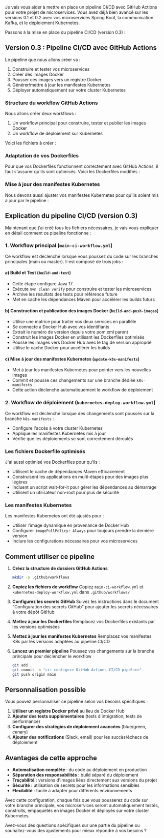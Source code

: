 Je vais vous aider à mettre en place un pipeline CI/CD avec GitHub Actions pour votre projet de microservices. Vous avez déjà bien avancé sur les versions 0.1 et 0.2 avec vos microservices Spring Boot, la communication Kafka, et le déploiement Kubernetes.

Passons à la mise en place du pipeline CI/CD (version 0.3) :

## Version 0.3 : Pipeline CI/CD avec GitHub Actions

Le pipeline que nous allons créer va :
1. Construire et tester vos microservices
2. Créer des images Docker
3. Pousser ces images vers un registre Docker
4. Générer/mettre à jour les manifestes Kubernetes
5. Déployer automatiquement sur votre cluster Kubernetes

### Structure du workflow GitHub Actions

Nous allons créer deux workflows :
1. Un workflow principal pour construire, tester et publier les images Docker
2. Un workflow de déploiement sur Kubernetes

Voici les fichiers à créer :

### Adaptation de vos Dockerfiles

Pour que vos Dockerfiles fonctionnent correctement avec GitHub Actions, il faut s'assurer qu'ils sont optimisés. Voici les Dockerfiles modifiés :

### Mise à jour des manifestes Kubernetes

Nous devons aussi ajuster vos manifestes Kubernetes pour qu'ils soient mis à jour par le pipeline :

## Explication du pipeline CI/CD (version 0.3)

Maintenant que j'ai créé tous les fichiers nécessaires, je vais vous expliquer en détail comment ce pipeline fonctionne :

### 1. Workflow principal (`main-ci-workflow.yml`)

Ce workflow est déclenché lorsque vous poussez du code sur les branches principales (main ou master). Il est composé de trois jobs :

#### a) Build et Test (`build-and-test`)
- Cette étape configure Java 17
- Exécute `mvn clean verify` pour construire et tester les microservices
- Archive les résultats des tests pour référence future
- Met en cache les dépendances Maven pour accélérer les builds futurs

#### b) Construction et publication des images Docker (`build-and-push-images`)
- Utilise une matrice pour traiter vos deux services en parallèle
- Se connecte à Docker Hub avec vos identifiants
- Extrait le numéro de version depuis votre pom.xml parent
- Construit les images Docker en utilisant les Dockerfiles optimisés
- Pousse les images vers Docker Hub avec le tag de version approprié
- Utilise le cache Docker pour accélérer les builds

#### c) Mise à jour des manifestes Kubernetes (`update-k8s-manifests`)
- Met à jour les manifestes Kubernetes pour pointer vers les nouvelles images
- Commit et pousse ces changements sur une branche dédiée `k8s-manifests`
- Cette action déclenche automatiquement le workflow de déploiement

### 2. Workflow de déploiement (`kubernetes-deploy-workflow.yml`)

Ce workflow est déclenché lorsque des changements sont poussés sur la branche `k8s-manifests` :

- Configure l'accès à votre cluster Kubernetes
- Applique les manifestes Kubernetes mis à jour
- Vérifie que les déploiements se sont correctement déroulés

### Les fichiers Dockerfile optimisés

J'ai aussi optimisé vos Dockerfiles pour qu'ils :
- Utilisent le cache de dépendances Maven efficacement
- Construisent les applications en multi-étapes pour des images plus légères
- Incluent un script wait-for-it pour gérer les dépendances au démarrage
- Utilisent un utilisateur non-root pour plus de sécurité

### Les manifestes Kubernetes

Les manifestes Kubernetes ont été ajustés pour :
- Utiliser l'image dynamique en provenance de Docker Hub
- Configurer `imagePullPolicy: Always` pour toujours prendre la dernière version
- Inclure les configurations nécessaires pour vos microservices

## Comment utiliser ce pipeline

1. **Créez la structure de dossiers GitHub Actions**
   ```bash
   mkdir -p .github/workflows
   ```

2. **Copiez les fichiers de workflow**
   Copiez `main-ci-workflow.yml` et `kubernetes-deploy-workflow.yml` dans `.github/workflows/`

3. **Configurez les secrets GitHub**
   Suivez les instructions dans le document "Configuration des secrets GitHub" pour ajouter les secrets nécessaires à votre dépôt GitHub

4. **Mettez à jour les Dockerfiles**
   Remplacez vos Dockerfiles existants par les versions optimisées

5. **Mettez à jour les manifestes Kubernetes**
   Remplacez vos manifestes K8s par les versions adaptées au pipeline CI/CD

6. **Lancez un premier pipeline**
   Poussez vos changements sur la branche principale pour déclencher le workflow
   ```bash
   git add .
   git commit -m "ci: configure GitHub Actions CI/CD pipeline"
   git push origin main
   ```

## Personnalisation possible

Vous pouvez personnaliser ce pipeline selon vos besoins spécifiques :

1. **Utiliser un registre Docker privé** au lieu de Docker Hub
2. **Ajouter des tests supplémentaires** (tests d'intégration, tests de performance)
3. **Configurer des stratégies de déploiement avancées** (blue/green, canary)
4. **Ajouter des notifications** (Slack, email) pour les succès/échecs de déploiement

## Avantages de cette approche

- **Automatisation complète** : du code au déploiement en production
- **Séparation des responsabilités** : build séparé du déploiement
- **Traçabilité** : versions d'images liées directement aux versions du projet
- **Sécurité** : utilisation de secrets pour les informations sensibles
- **Flexibilité** : facile à adapter pour différents environnements

Avec cette configuration, chaque fois que vous pousserez du code sur votre branche principale, vos microservices seront automatiquement testés, construits, empaquetés en images Docker et déployés sur votre cluster Kubernetes.

Avez-vous des questions spécifiques sur une partie du pipeline ou souhaitez-vous des ajustements pour mieux répondre à vos besoins ?